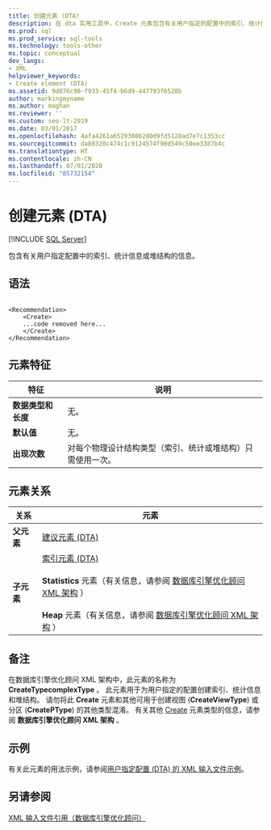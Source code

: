 ```yaml
---
title: 创建元素 (DTA)
description: 在 dta 实用工具中，Create 元素包含有关用户指定的配置中的索引、统计信息或堆结构的信息。
ms.prod: sql
ms.prod_service: sql-tools
ms.technology: tools-other
ms.topic: conceptual
dev_langs:
- XML
helpviewer_keywords:
- Create element (DTA)
ms.assetid: 9d076c90-f933-45f4-b6d9-447793f6528b
author: markingmyname
ms.author: maghan
ms.reviewer: ''
ms.custom: seo-lt-2019
ms.date: 03/01/2017
ms.openlocfilehash: 4afa4261a652930862d0d9fd5128ad7e7c1353cc
ms.sourcegitcommit: da88320c474c1c9124574f90d549c50ee3387b4c
ms.translationtype: HT
ms.contentlocale: zh-CN
ms.lasthandoff: 07/01/2020
ms.locfileid: "85732154"
---
```

# <a name="create-element-dta"></a>创建元素 (DTA)

 [!INCLUDE [SQL Server](../../includes/applies-to-version/sqlserver.md)]

包含有关用户指定配置中的索引、统计信息或堆结构的信息。  
  
## <a name="syntax"></a>语法  
  
```  
  
<Recommendation>  
    <Create>  
    ...code removed here...  
    </Create>  
</Recommendation>  
```  
  
## <a name="element-characteristics"></a>元素特征  
  
|特征|说明|  
|--------------------|-----------------|  
|**数据类型和长度**|无。|  
|**默认值**|无。|  
|**出现次数**|对每个物理设计结构类型（索引、统计或堆结构）只需使用一次。|  
  
## <a name="element-relationships"></a>元素关系  
  
|关系|元素|  
|------------------|--------------|  
|**父元素**|[建议元素 (DTA)](../../tools/dta/recommendation-element-dta.md)|  
|**子元素**|[索引元素 (DTA)](../../tools/dta/index-element-dta.md)<br /><br /> **Statistics** 元素（有关信息，请参阅 [数据库引擎优化顾问 XML 架构](https://schemas.microsoft.com/sqlserver/) ）<br /><br /> **Heap** 元素（有关信息，请参阅 [数据库引擎优化顾问 XML 架构](https://schemas.microsoft.com/sqlserver/) ）|  
  
## <a name="remarks"></a>备注  
 在数据库引擎优化顾问 XML 架构中，此元素的名称为 **CreateTypecomplexType** 。 此元素用于为用户指定的配置创建索引、统计信息和堆结构。 请勿将此 **Create** 元素和其他可用于创建视图 (**CreateViewType**) 或分区 (**CreatePType**) 的其他类型混淆。 有关其他 [Create](https://schemas.microsoft.com/sqlserver/) 元素类型的信息，请参阅 **数据库引擎优化顾问 XML 架构** 。  
  
## <a name="example"></a>示例  
 有关此元素的用法示例，请参阅[用户指定配置 (DTA) 的 XML 输入文件示例](../../tools/dta/xml-input-file-sample-with-user-specified-configuration-dta.md)。  
  
## <a name="see-also"></a>另请参阅  
 [XML 输入文件引用（数据库引擎优化顾问）](../../tools/dta/xml-input-file-reference-database-engine-tuning-advisor.md)  
  
  
